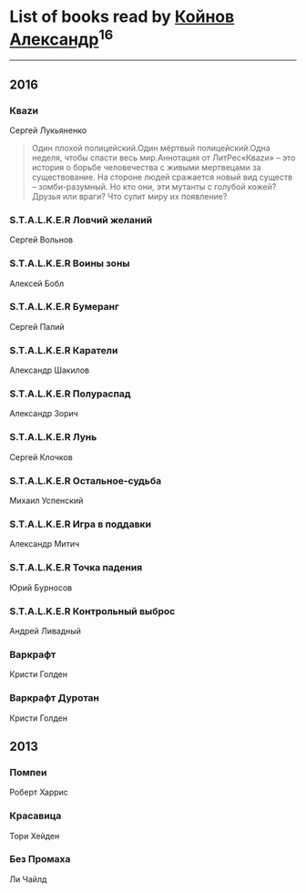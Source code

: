 # List of books read by [Койнов Александр](http://vk.com/id414040473)<sup>16</sup>
---

## 2016

### Кваzи
Сергей Лукьяненко
> Один плохой полицейский.Один мёртвый полицейский.Одна неделя, чтобы спасти весь мир.Аннотация от ЛитРес«Кваzи» – это история о борьбе человечества с живыми мертвецами за существование. На стороне людей сражается новый вид существ – зомби-разумный. Но кто они, эти мутанты с голубой кожей? Друзья или враги? Что сулит миру их появление?


### S.T.A.L.K.E.R Ловчий желаний
Сергей Вольнов


### S.T.A.L.K.E.R Воины зоны
Алексей Бобл


### S.T.A.L.K.E.R Бумеранг
Сергей Палий


### S.T.A.L.K.E.R Каратели
Александр Шакилов


### S.T.A.L.K.E.R Полураспад
Александр Зорич


### S.T.A.L.K.E.R Лунь
Сергей Клочков


### S.T.A.L.K.E.R Остальное-судьба
Михаил Успенский


### S.T.A.L.K.E.R Игра в поддавки
Александр Митич


### S.T.A.L.K.E.R Точка падения
Юрий Бурносов


### S.T.A.L.K.E.R Контрольный выброс
Андрей Ливадный


### Варкрафт
Кристи Голден


### Варкрафт Дуротан
Кристи Голден



## 2013

### Помпеи
Роберт Харрис


### Красавица
Тори Хейден


### Без Промаха
Ли Чайлд



